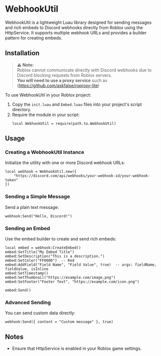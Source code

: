 # WebhookUtil

WebhookUtil is a lightweight Luau library designed for sending messages and rich embeds to Discord webhooks directly from Roblox using the HttpService. It supports multiple webhook URLs and provides a builder pattern for creating embeds.

## Installation

> **⚠️ Note:**  
> Roblox cannot communicate directly with Discord webhooks due to Discord blocking requests from Roblox servers.  
> **You will need to use a proxy service**  such as (https://github.com/askfalse/roproxy-lite)


To use WebhookUtil in your Roblox project:

1. Copy the `init.luau` and `Embed.luau` files into your project's script directory.
2. Require the module in your script:
   ```luau
   local WebhookUtil = require(path.to.WebhookUtil)
   ```

## Usage

### Creating a WebhookUtil Instance

Initialize the utility with one or more Discord webhook URLs:

```luau
local webhook = WebhookUtil.new({
    "https://discord.com/api/webhooks/your-webhook-id/your-webhook-token"
})
```

### Sending a Simple Message

Send a plain text message:

```luau
webhook:Send("Hello, Discord!")
```

### Sending an Embed

Use the embed builder to create and send rich embeds:

```luau
local embed = webhook:CreateEmbed()
embed:SetTitle("My Embed Title")
embed:SetDescription("This is a description.")
embed:SetColor("FF0000")  -- Red
embed:AddField("Field Name", "Field Value", true)  -- args: fieldName, fieldValue, isInline
embed:SetTimestamp()
embed:SetThumbnail("https://example.com/image.png")
embed:SetFooter("Footer Text", "https://example.com/icon.png")

embed:Send()
```

### Advanced Sending

You can send custom data directly:

```luau
webhook:Send({ content = "Custom message" }, true)
```

## Notes

- Ensure that HttpService is enabled in your Roblox game settings.